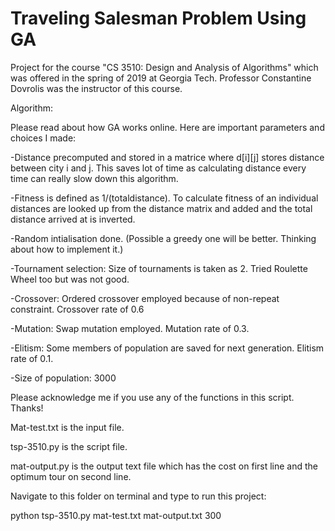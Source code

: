 # Traveling Salesman Problem Using GA
Project for the course "CS 3510: Design and Analysis of Algorithms" which was offered in the spring of 2019 at Georgia Tech. Professor Constantine Dovrolis was the instructor of this course. 

Algorithm:

Please read about how GA works online. Here are important parameters and choices I made:

-Distance precomputed and stored in a matrice where d[i][j] stores distance between city i and j. This saves lot of time as calculating distance every time can really slow down this algorithm.

-Fitness is defined as 1/(totaldistance). To calculate fitness of an individual distances are looked up from the distance matrix and added and the total distance arrived at is inverted.

-Random intialisation done. (Possible a greedy one will be better. Thinking about how to implement it.)

-Tournament selection: Size of tournaments is taken as 2. Tried Roulette Wheel too but was not good.

-Crossover: Ordered crossover employed because of non-repeat constraint. Crossover rate of 0.6

-Mutation: Swap mutation employed. Mutation rate of 0.3.

-Elitism: Some members of population are saved for next generation. Elitism rate of 0.1.

-Size of population: 3000

Please acknowledge me if you use any of the functions in this script. Thanks!

Mat-test.txt is the input file.

tsp-3510.py is the script file.

mat-output.py is the output text file which has the cost on first line and the optimum tour on second line.

Navigate to this folder on terminal and type to run this project:

python tsp-3510.py mat-test.txt mat-output.txt 300
